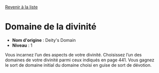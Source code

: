 [Revenir à la liste](..)

# Domaine de la divinité

 * **Nom d'origine** : Deity's Domain
 * **Niveau** : 1


<p>Vous incarnez l’un des aspects de votre divinité. Choisissez l’un des domaines de votre divinité parmi ceux indiqués en page 441. Vous gagnez le sort de domaine initial du domaine choisi en guise de sort de dévotion.</p>